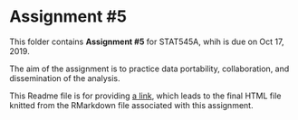 # Assignment #5

This folder contains **Assignment #5** for STAT545A, whih is due on Oct 17, 2019.

The aim of the assignment is to practice data portability, collaboration, and dissemination of the analysis.

This Readme file is for providing [a link](about:blank), which leads to the final HTML file knitted from the RMarkdown file associated with this assignment.
